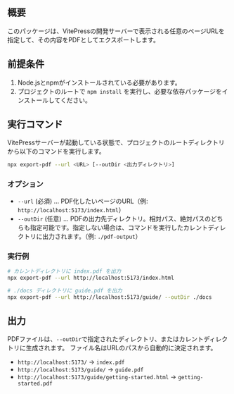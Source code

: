 ## 概要

このパッケージは、VitePressの開発サーバーで表示される任意のページURLを指定して、その内容をPDFとしてエクスポートします。

## 前提条件

1. Node.jsとnpmがインストールされている必要があります。
2. プロジェクトのルートで `npm install` を実行し、必要な依存パッケージをインストールしてください。

## 実行コマンド

VitePressサーバーが起動している状態で、プロジェクトのルートディレクトリから以下のコマンドを実行します。

```bash
npx export-pdf --url <URL> [--outDir <出力ディレクトリ>]
```

### オプション

- `--url` (必須) ... PDF化したいページのURL（例: `http://localhost:5173/index.html`）
- `--outDir` (任意) ... PDFの出力先ディレクトリ。相対パス、絶対パスのどちらも指定可能です。指定しない場合は、コマンドを実行したカレントディレクトリに出力されます。（例: `./pdf-output`）

### 実行例

```bash
# カレントディレクトリに index.pdf を出力
npx export-pdf --url http://localhost:5173/index.html

# ./docs ディレクトリに guide.pdf を出力
npx export-pdf --url http://localhost:5173/guide/ --outDir ./docs
```

## 出力

PDFファイルは、`--outDir`で指定されたディレクトリ、またはカレントディレクトリに生成されます。
ファイル名はURLのパスから自動的に決定されます。

- `http://localhost:5173/` -> `index.pdf`
- `http://localhost:5173/guide/` -> `guide.pdf`
- `http://localhost:5173/guide/getting-started.html` -> `getting-started.pdf`
